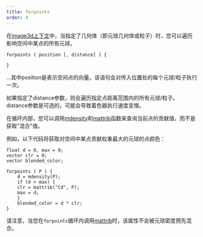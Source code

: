 ```yaml
---
title: forpoints
order: 4
---
```

在[image3d上下文](../contexts/image3d.html "已废弃。编写与i3dgen程序配合使用的程序来生成3D纹理")中，当指定了几何体（即元球几何体或粒子）时，您可以遍历影响空间中某点的所有元球。

```vex
forpoints ( position [, distance] ) {

}

```

...其中position是表示空间点的向量。该语句会对传入位置处的每个元球/粒子执行一次。

如果指定了distance参数，则会遍历指定点距离范围内的所有元球/粒子。distance参数是可选的，可能会导致着色器执行速度变慢。

在循环内部，您可以调用[mdensity](../point-clouds-and-3d-images/mdensity "如果向i3dgen指定了元球几何体，则返回元球场的密度")和[mattrib](../point-clouds-and-3d-images/mattrib "如果向i3dgen指定了元球几何体，则返回元球点属性的值")函数来查询当前点的贡献值，而不是获取"混合"值。

例如，以下代码将获取对空间中某点贡献权重最大的元球的点颜色：

```vex
float d = 0, max = 0;
vector clr = 0;
vector blended_color;

forpoints ( P ) {
    d = mdensity(P);
    if (d > max) {
    clr = mattrib("Cd", P);
    max = d;
    }
    blended_color = d * clr;
}

```

请注意，当您在`forpoints`循环内调用[mattrib](../point-clouds-and-3d-images/mattrib "如果向i3dgen指定了元球几何体，则返回元球点属性的值")时，该属性不会被元球密度预先混合。
